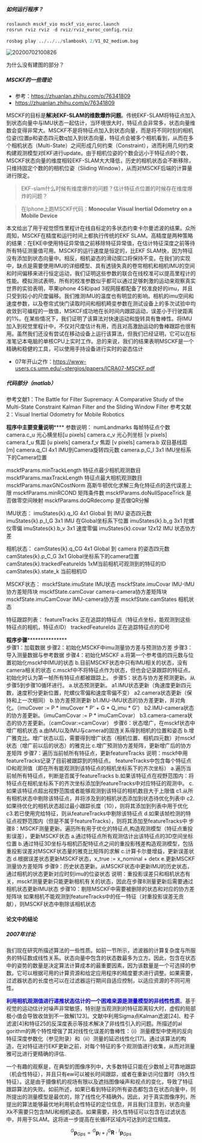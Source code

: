 #####  如何运行程序？

 ```python
 roslaunch msckf_vio msckf_vio_euroc.launch
 rosrun rviz rviz -d rviz/rviz_euroc_config.rviz 
　　　　　
rosbag play ../../../slambook\ 2/V1_02_medium.bag 
 ```

![20200702100826](https://chendaxiashizhu-1259416116.cos.ap-beijing.myqcloud.com/20200702100826.png)

为什么没有建图的部分？

#####  MSCKF的一些理论

- 参考：https://zhuanlan.zhihu.com/p/76341809
- https://zhuanlan.zhihu.com/p/76341809

MSCKF的目标是**解决EKF-SLAM的维数爆炸问题**。传统EKF-SLAM将特征点加入到状态向量中与IMU状态一起估计，当环境很大时，特征点会非常多，状态向量维数会变得非常大。MSCKF不是将特征点加入到状态向量，而是将不同时刻的相机位姿(位置p和姿态四元数q加入到状态向量，特征点会被多个相机看到，从而在多个相机状态（Multi-State）之间形成几何约束（Constraint），进而利用几何约束构建观测模型对EKF进行update。由于相机位姿的个数会远小于特征点的个数，MSCKF状态向量的维度相较EKF-SLAM大大降低，历史的相机状态会不断移除，只维持固定个数的的相机位姿（Sliding Window），从而对MSCKF后端的计算量进行限定。

> EKF-slam什么时候有维度爆炸的问题？估计特征点位置的时候存在维度爆炸的问题？

> 在Iphone上跑MSCKF代码：**Monocular Visual Inertial Odometry on a Mobile Device**

本文给出了用于视觉惯性里程计在线自标定的多状态约束卡尔曼滤波的结果。众所周知，MSCKF在精度和运行时间上都执行传统的EKF SLAM。高精度是两种策略的结果：在EKE中使用特征异常值之前移除特征异常值，在估计特征深度之前等待所有特征测量值可用。MSCKF的运行速度是恒定的，比EKF SLAM快，因为特征没有添加到状态向量中。相反，相机姿态的滑动窗口将保持不变。在我们的实现中，缺点是需要使用IMU的详细模型、具有透镜失真的卷帘相机和相机IMU的空间和时间偏移来进行恒定运动，我们证明这些参数的联合在线校准可以提高里程计的性能。模拟测试表明，所有的校准参数似乎都可以通过足够刺激的运动来观察真实世界的实验表明，苹果iphone 4S和ipad 3视网膜都配备了校准良好的imu，并且只受到较小的尺度偏移。我们推测IMU的温度也有明显的影响。相机的imu空间和速度参数，以及卷帘式快门读取时间和相机畸变参数在测试设备上的多次试验中均收敛到可编程的一致值，MSKCF成功地在长时间内跟踪运动，误差小于行驶距离的1%。在某些情况下，我们证明了该算法对快速运动和旋转具有鲁棒性。将IMU加入到视觉里程计中，不仅对尺度估计有用，而且对高激励运动的鲁棒跟踪也很有用。虽然我们还没有尝试在移动设备上运行该算法，但我们已经证明，它可以在标准笔记本电脑的单核CPU上实时工作。总的来说，我们的结果表明MSCKF是一个精确和稳健的工具，可以使用手持设备进行实时的姿态估计

- 07年开山之作：https://www-users.cs.umn.edu/~stergios/papers/ICRA07-MSCKF.pdf

#####  代码部分（matlab）

参考文献1：The Battle for Filter Supremacy: A Comparative Study of the Multi-State Constraint Kalman Filter and the Sliding Window Filter
参考文献2：Visual Inertial Odometry for Mobile Robotics

********************程序中主要变量说明************************
参数说明：
numLandmarks              每帧特征点个数
camera.c_u                光心横坐标[u pixels]
camera.c_v                光心列坐标 [v pixels]
camera.f_u                焦距 [u pixels]
camera.f_v                焦距 [v pixels]
camera.b                  双目基线距 [m]
camera.q_CI               4x1 IMU到Camera旋转四元数
camera.p_C_I              3x1 IMU坐标系下的Camera位置

msckfParams.minTrackLength        特征点最少相机观测数目
msckfParams.maxTrackLength        特征点最大相机观测数目
msckfParams.maxGNCostNorm         高斯牛顿优化求解三角化特征点的迭代误差上限
msckfParams.minRCOND              矩阵条件数
msckfParams.doNullSpaceTrick      是否做零空间映射
msckfParams.doQRdecomp            是否做QR分解

IMU状态：
imuStates{k}.q_IG         4x1 Global 到 IMU 姿态四元数
imuStates{k}.p_I_G        3x1 IMU 在Global坐标系下位置
imuStates{k}.b_g          3x1 陀螺仪零偏
imuStates{k}.b_v          3x1 速度零偏
imuStates{k}.covar        12x12 IMU 状态协方差

相机状态：
camStates{k}.q_CG        4x1 Global 到 camera 的姿态四元数
camStates{k}.p_C_G       3x1 Global坐标系下的camera位置
camStates{k}.trackedFeatureIds  1xM当前相机可观测到的特征的ID
camStates{k}.state_k     当前相机ID

MSCKF状态：
msckfState.imuState     IMU状态
msckfState.imuCovar     IMU-IMU协方差矩阵块
msckfState.camCovar     camera-camera协方差矩阵块
msckfState.imuCamCovar  IMU-camera协方差
msckfState.camStates    相机状态

特征跟踪列表：
featureTracks        正在追踪的特征点（特征点坐标，能观测到这些特征点的相机，特征点ID）
trackedFeatureIds    正在追踪特征点的ID号         

********************程序步骤***********************************      
步骤1：加载数据
步骤2：初始化MSCKF中imu测量协方差与预测协方差
步骤3：导入测量数据与参考数据
步骤4：初始化MSCKF
      a.将第一个参考值的四元数与位置初始化msckf中IMU的状态
      b.目前MSCKF状态中只有IMU相关的状态，没有camera相关的状态
      c.msckf中不将特征点作为状态，但也会记录跟踪的特征点。初始化时认为第一帧所有特征点都被跟踪上。
步骤5：状态与协方差预测更新。从步骤5到步骤10循环进行。
      a.状态预测更新。
           a1.IMU状态更新（角速度更新四元数，速度积分更新位置，陀螺仪零偏和速度零偏不变）
           a2.camera状态更新（保持和上一次相同）
      b.协方差预测更新
           b1.IMU-IMU状态的协方差更新，并对角化。（imuCover := P * imuCover * P' + G * Q_imu * G'）
           b2.IMU-camera状态的协方差更新。（imuCamCovar := P * imuCamCovar）
           b3.camera-camera状态的协方差更新。（camCovar:=camCovar）
步骤6：状态增广，在msckf状态中增广相机状态
      a.由IMU以及IMU与camera的固连关系得到相机的位置和姿态
      b.增广雅克比。增广状态以后，需要得到增广状态（相机位置、相机四元数）对msckf状态（增广前以后的状态）的雅克比
      c.增广预测协方差矩阵，更新增广后的协方差矩阵
步骤7：遍历当前帧所有特征点，更新featureTracks
      说明：msckf中用featureTracks记录了目前被跟踪到的特征点。
           featureTracks中包含每个特征点ID和观测值（即在所有能观测到该特征点的相机坐标系下的齐次坐标）
      a.遍历当前帧所有特征点，判断是否属于featureTracks
      b.如果该特征点在视野范围内：将特征点在相机坐标系下的齐次坐标添加到featureTracks中对应特征的观测中。
      c.如果该特征点超出视野范围或者能够观测到该特征的相机数目大于上限值
            c1.从所有相机状态中剔除该特征点，并将涉及到的相机状态添加到状态待优化列表中
            c2.如果待优化的相机状态超过最小跟踪长度（10），则将其添加到列表中用于优化
            c3.若已使用完给特征，则从featureTracks中剔除该特征点
      d.如果该帧检测的特征点视野范围内（但是不属于featureTracks），则将其添加至featureTracks中
步骤8：MSCKF测量更新。遍历所有用于优化的特征点,构造观测模型（特征点重投影误差），更新MSCKF状态
      a.通过特征点所有观测估计出该特征点的3D空间坐标位置
      b.通过特征3D坐标与相机匹配特征点之间的重投影残差构造观测模型，包括重投影误差对MSCKF状态量的雅克比矩阵的求解 
      c.计算卡尔曼增益，更新误差状态
      d.根据误差状态更新MSCKF状态，x_true := x_nominal + detx
      e.更新MSCKF测量协方差矩阵
步骤9：历史状态更新。从MSCKF状态中更新IMU的历史状态，通过相机的状态更新对应时刻imu的位姿状态
       说明：重投影误差只和相机状态有关，msckf测量更新只能更新相机有关的状态，因此在步骤8测量更新后需要通过相机状态更新IMU状态
步骤10：剔除MSCKF中需要被删除的状态和对应的协方差矩阵块
       如果相机不能观测到featureTracks中的任一特征（对重投影误差无贡献），则MSCKF状态中剔除该相机状态

####  论文中的结论

#####   2007年讨论

我们现在研究所描述算法的一些性质。如前一节所示，滤波器的计算复杂度与所服务的特征数成线性关系。状态向量中包含的状态数最多为立方。因此，包含在状态中的姿势的数量是决定算法计算成本的最重要因素，因为该数量是一个可选择的参数。它可以根据可用的计算资源和给定应用程序的精度要求进行调整。如果需要，过滤器状态的长度也可以在过滤器运行期间自适应控制，以适应资源的不同可用性。

<span style="color:blue;">**利用相机观测值进行递推状态估计的一个困难来源是测量模型的非线性性质**</span>。基于视觉的运动估计对噪声非常敏感，特别是当观测到的特征距离较大时，虚假的局部极小值会导致收敛到不一致解[123]。文献中利用Sigma点Kalman滤波[24]、粒子滤波[4]和特征25的反深度表示等技术解决了非线性引入的问题。所描述的al gorithm的两个特性增强了其对线性化误差的鲁棒性：（i）测量模型中使用的反向特征深度参数化（参见附录）和（ii）测量的延迟线性化[17]。通过该算法的构造，在对特征进行EKF更新之前，对每个特征的多个观测值进行收集，从而对测量雅可比进行更精确的评估.

一个有趣的观察是，在典型的图像序列中，大多数特征只能在少数帧上可靠地跟踪（机会性特征），并且只有ew可以被长时间跟踪，或者在重新访问位置时（持久性特征）。这是由于摄像机的视场有限以及遮挡图像噪声和视点的变化，导致了特征跟踪算法的失败。如前所述，如果已看到特征的所有姿态都包含在状态向量中，则所提出的测量模型是最优的，除了线性化不精确外。因此，对于真实图像序列，所提出的算法能够最优地利用机会性特征的定位信息，并且我们注意到，状态向量Xk不需要只包含IMU和相机姿态。如果需要，持久性特征可以包含在过滤状态中，并用于SLAM。这将进一步提高在长循环区域内可达到的定位精度。




$$
{ }^{G} \boldsymbol{p}_{G p s}={ }^{G} \boldsymbol{p}_{I}+{ }_{I}^{G} \boldsymbol{R} \cdot{ }^{I} \boldsymbol{p}_{G p s}
$$